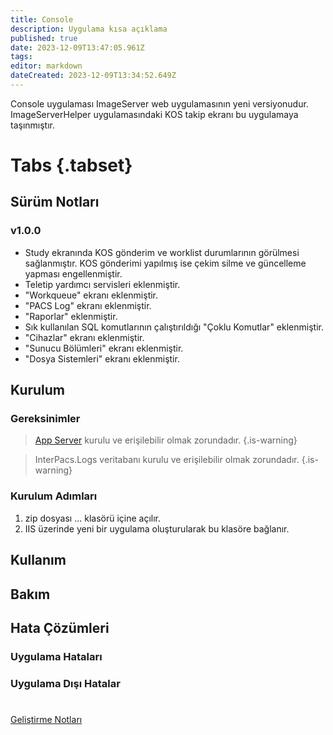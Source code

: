 ```yaml
---
title: Console
description: Uygulama kısa açıklama
published: true
date: 2023-12-09T13:47:05.961Z
tags: 
editor: markdown
dateCreated: 2023-12-09T13:34:52.649Z
---
```


Console uygulaması ImageServer web uygulamasının yeni versiyonudur. 
ImageServerHelper uygulamasındaki KOS takip ekranı bu uygulamaya taşınmıştır.

# Tabs {.tabset}
## Sürüm Notları
### v1.0.0
- Study ekranında KOS gönderim ve worklist durumlarının görülmesi sağlanmıştır. KOS gönderimi yapılmış ise çekim silme ve güncelleme yapması engellenmiştir.
- Teletip yardımcı servisleri eklenmiştir.
- "Workqueue" ekranı eklenmiştir.
- "PACS Log" ekranı eklenmiştir.
- "Raporlar" eklenmiştir.
- Sık kullanılan SQL komutlarının çalıştırıldığı "Çoklu Komutlar" eklenmiştir.
- "Cihazlar" ekranı eklenmiştir.
- "Sunucu Bölümleri" ekranı eklenmiştir.
- "Dosya Sistemleri" ekranı eklenmiştir.




## Kurulum

### Gereksinimler
> [App Server](/Uygulamalar/AppServer) kurulu ve erişilebilir olmak zorundadır.
{.is-warning}

> InterPacs.Logs veritabanı kurulu ve erişilebilir olmak zorundadır.
{.is-warning}

### Kurulum Adımları
1. zip dosyası ... klasörü içine açılır.
2. IIS üzerinde yeni bir uygulama oluşturularak bu klasöre bağlanır.

## Kullanım

## Bakım

## Hata Çözümleri

### Uygulama Hataları

### Uygulama Dışı Hatalar

#

[Geliştirme Notları](/Gelistirme/Uygulama-Adi)